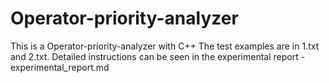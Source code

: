 # Operator-priority-analyzer
This is a Operator-priority-analyzer with C++
The test examples are in 1.txt and 2.txt.
Detailed instructions can be seen in the experimental report -experimental_report.md
